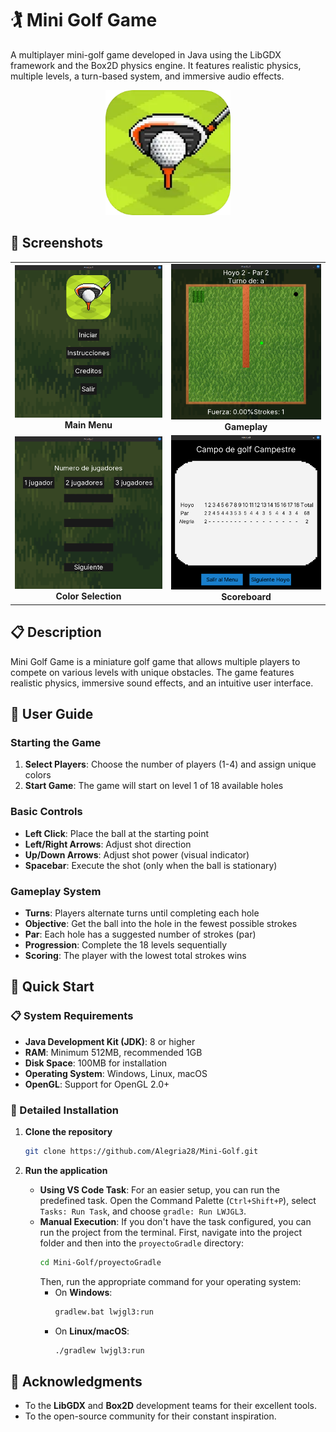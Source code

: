 # 🏌️ Mini Golf Game

A multiplayer mini-golf game developed in Java using the LibGDX framework and the Box2D physics engine. It features realistic physics, multiple levels, a turn-based system, and immersive audio effects.

<div align="center">
  <img src="proyectoGradle/assets/logoMiniGolf.png" alt="Mini Golf Logo" width="200"/>
</div>

## 📸 Screenshots

<div align="center">
  <table>
    <tr>
      <td align="center">
        <img src="docs/images/menu_principal.png" alt="Main Menu" width="300"/>
        <br><b>Main Menu</b>
      </td>
      <td align="center">
        <img src="docs/images/gameplay.png" alt="Gameplay" width="300"/>
        <br><b>Gameplay</b>
      </td>
    </tr>
    <tr>
      <td align="center">
        <img src="docs/images/seleccion_jugadores.png" alt="Player Selection" width="300"/>
        <br><b>Color Selection</b>
      </td>
      <td align="center">
        <img src="docs/images/tabla_puntuaciones.png" alt="Scoreboard" width="300"/>
        <br><b>Scoreboard</b>
      </td>
    </tr>
  </table>
</div>

## 📋 Description

Mini Golf Game is a miniature golf game that allows multiple players to compete on various levels with unique obstacles. The game features realistic physics, immersive sound effects, and an intuitive user interface.

## 📖 User Guide

### Starting the Game
1. **Select Players**: Choose the number of players (1-4) and assign unique colors
2. **Start Game**: The game will start on level 1 of 18 available holes

### Basic Controls
- **Left Click**: Place the ball at the starting point
- **Left/Right Arrows**: Adjust shot direction
- **Up/Down Arrows**: Adjust shot power (visual indicator)
- **Spacebar**: Execute the shot (only when the ball is stationary)

### Gameplay System
- **Turns**: Players alternate turns until completing each hole
- **Objective**: Get the ball into the hole in the fewest possible strokes
- **Par**: Each hole has a suggested number of strokes (par)
- **Progression**: Complete the 18 levels sequentially
- **Scoring**: The player with the lowest total strokes wins

## 🚀 Quick Start

### 📋 System Requirements
- **Java Development Kit (JDK)**: 8 or higher
- **RAM**: Minimum 512MB, recommended 1GB
- **Disk Space**: 100MB for installation
- **Operating System**: Windows, Linux, macOS
- **OpenGL**: Support for OpenGL 2.0+

### 🔧 Detailed Installation

1. **Clone the repository**
   ```bash
   git clone https://github.com/Alegria28/Mini-Golf.git
   ```

2. **Run the application**
   - **Using VS Code Task**: For an easier setup, you can run the predefined task. Open the Command Palette (`Ctrl+Shift+P`), select `Tasks: Run Task`, and choose `gradle: Run LWJGL3`.
   - **Manual Execution**: If you don't have the task configured, you can run the project from the terminal. First, navigate into the project folder and then into the `proyectoGradle` directory:
     ```bash
     cd Mini-Golf/proyectoGradle
     ```
     Then, run the appropriate command for your operating system:
     - On **Windows**:
       ```bash
       gradlew.bat lwjgl3:run
       ```
     - On **Linux/macOS**:
       ```bash
       ./gradlew lwjgl3:run
       ```

## 🙏 Acknowledgments

- To the **LibGDX** and **Box2D** development teams for their excellent tools.
- To the open-source community for their constant inspiration.